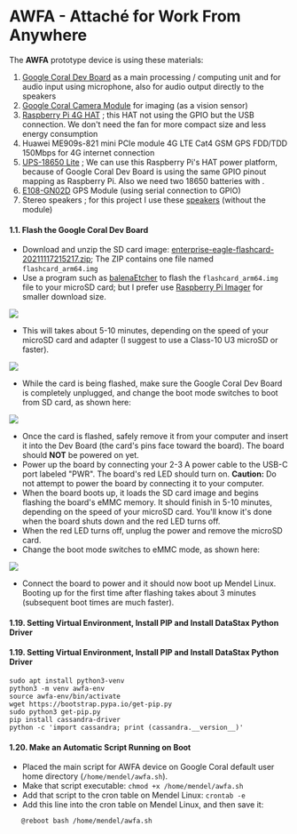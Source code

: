 # AWFA - Attaché for Work From Anywhere

The **AWFA** prototype device is using these materials:

1. [Google Coral Dev Board](https://coral.ai/docs/dev-board/get-started) as a main processing / computing unit and for audio input using microphone, also for audio output directly to the speakers
2. [Google Coral Camera Module](https://coral.ai/products/camera) for imaging (as a vision sensor)
3. [Raspberry Pi 4G HAT](https://wiki.52pi.com/index.php?title=EP-0128) ; this HAT not using the GPIO but the USB connection. We don't need the fan for more compact size and less energy consumption
4. Huawei ME909s-821 mini PCIe module 4G LTE Cat4 GSM GPS FDD/TDD 150Mbps for 4G internet connection
5. [UPS-18650 Lite](https://www.tindie.com/products/rachel/ups-18650-lite-a-power-platform-for-raspberry-pi/) ; We can use this Raspberry Pi's HAT power platform, because of Google Coral Dev Board is using the same GPIO pinout mapping as Raspberry Pi. Also we need two 18650 batteries with .
6. [E108-GN02D](https://www.ebyte.com/en/product-view-news.html?id=1125) GPS Module (using serial connection to GPIO)
7. Stereo speakers ; for this project I use these [speakers](https://www.waveshare.com/wiki/WM8960_Audio_HAT) (without the module)


#### 1.1. Flash the Google Coral Dev Board ####

* Download and unzip the SD card image: [enterprise-eagle-flashcard-20211117215217.zip](https://mendel-linux.org/images/enterprise/eagle/enterprise-eagle-flashcard-20211117215217.zip); The ZIP contains one file named `flashcard_arm64.img`
* Use a program such as [balenaEtcher](https://www.balena.io/etcher/) to flash the `flashcard_arm64.img` file to your microSD card; but I prefer use [Raspberry Pi Imager](https://downloads.raspberrypi.org/imager/) for smaller download size. 

![](https://awfa.danito.id/images/balena-etcher-vs-raspberry-pi-imager-480px.jpg)

* This will takes about 5-10 minutes, depending on the speed of your microSD card and adapter (I suggest to use a Class-10 U3 microSD or faster).

![](https://awfa.danito.id/images/awfa-microsd-card-class10-u3-640px.jpg)

* While the card is being flashed, make sure the Google Coral Dev Board is completely unplugged, and change the boot mode switches to boot from SD card, as shown here:

![](https://awfa.danito.id/images/awfa-google-coral-sdcard-boot-mode-switch-640px.jpg)

* Once the card is flashed, safely remove it from your computer and insert it into the Dev Board (the card's pins face toward the board). The board should **NOT** be powered on yet.
* Power up the board by connecting your 2-3 A power cable to the USB-C port labeled "PWR". The board's red LED should turn on. **Caution:** Do not attempt to power the board by connecting it to your computer.
* When the board boots up, it loads the SD card image and begins flashing the board's eMMC memory.  It should finish in 5-10 minutes, depending on the speed of your microSD card.  You'll know it's done when the board shuts down and the red LED turns off.
* When the red LED turns off, unplug the power and remove the microSD card.
* Change the boot mode switches to eMMC mode, as shown here:

![](https://awfa.danito.id/images/awfa-google-coral-emmc-boot-mode-switch-640px.jpg)

* Connect the board to power and it should now boot up Mendel Linux. Booting up for the first time after flashing takes about 3 minutes (subsequent boot times are much faster). 



#### 1.19. Setting Virtual Environment, Install PIP and Install DataStax Python Driver ####




#### 1.19. Setting Virtual Environment, Install PIP and Install DataStax Python Driver ####

    sudo apt install python3-venv
    python3 -m venv awfa-env
    source awfa-env/bin/activate
    wget https://bootstrap.pypa.io/get-pip.py
    sudo python3 get-pip.py
    pip install cassandra-driver
    python -c 'import cassandra; print (cassandra.__version__)'
    


#### 1.20. Make an Automatic Script Running on Boot ####

* Placed the main script for AWFA device on Google Coral default user home directory (`/home/mendel/awfa.sh`).
* Make that script executable: `chmod +x /home/mendel/awfa.sh`
* Add that script to the cron table on Mendel Linux: `crontab -e`
* Add this line into the cron table on Mendel Linux, and then save it:


`    @reboot bash /home/mendel/awfa.sh `

    
    
